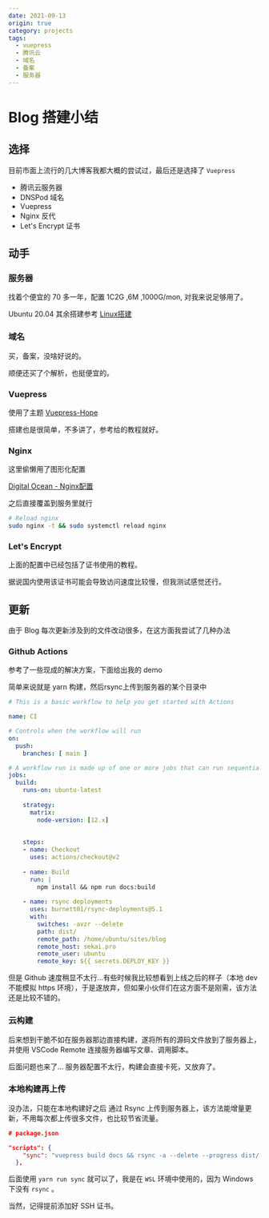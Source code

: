 ```yaml
---
date: 2021-09-13
origin: true
category: projects
tags:
  - vuepress
  - 腾讯云
  - 域名
  - 备案
  - 服务器
---
```




# Blog 搭建小结

## 选择

目前市面上流行的几大博客我都大概的尝试过，最后还是选择了 `Vuepress`



- 腾讯云服务器
- DNSPod 域名
- Vuepress
- Nginx 反代
- Let's Encrypt 证书



## 动手

### 服务器

找着个便宜的 70 多一年，配置 1C2G ,6M ,1000G/mon, 对我来说足够用了。

Ubuntu 20.04 其余搭建参考 [Linux搭建](../Linux/Linux-Setup)



### 域名

买，备案，没啥好说的。

顺便还买了个解析，也挺便宜的。



### Vuepress

使用了主题 [Vuepress-Hope](https://vuepress-theme-hope.github.io/zh/)

搭建也是很简单，不多讲了，参考给的教程就好。



### Nginx

这里偷懒用了图形化配置

[Digital Ocean - Nginx配置](https://www.digitalocean.com/community/tools/nginx?global.app.lang=zhCN)

之后直接覆盖到服务里就行

```bash
# Reload nginx
sudo nginx -t && sudo systemctl reload nginx
```



### Let's Encrypt

上面的配置中已经包括了证书使用的教程。

据说国内使用该证书可能会导致访问速度比较慢，但我测试感觉还行。



## 更新

由于 Blog 每次更新涉及到的文件改动很多，在这方面我尝试了几种办法



### Github Actions

参考了一些现成的解决方案，下面给出我的 demo

简单来说就是 yarn 构建，然后rsync上传到服务器的某个目录中



```yaml
# This is a basic workflow to help you get started with Actions

name: CI

# Controls when the workflow will run
on:
  push:
    branches: [ main ]

# A workflow run is made up of one or more jobs that can run sequentially or in parallel
jobs:
  build:
    runs-on: ubuntu-latest
    
    strategy:
      matrix:
        node-version: [12.x]
        
        
    steps:
    - name: Checkout
      uses: actions/checkout@v2
      
    - name: Build
      run: |
        npm install && npm run docs:build
        
    - name: rsync deployments 
      uses: burnett01/rsync-deployments@5.1
      with:
        switches: -avzr --delete
        path: dist/
        remote_path: /home/ubuntu/sites/blog
        remote_host: sekai.pro
        remote_user: ubuntu
        remote_key: ${{ secrets.DEPLOY_KEY }}

```

但是 Github 速度稍显不太行...有些时候我比较想看到上线之后的样子（本地 dev不能模拟 https 环境），于是遂放弃，但如果小伙伴们在这方面不是刚需，该方法还是比较不错的。





### 云构建

后来想到干脆不如在服务器那边直接构建，遂将所有的源码文件放到了服务器上，并使用 VSCode Remote 连接服务器编写文章、调用脚本。

后面问题也来了... 服务器配置不太行，构建会直接卡死，又放弃了。



### 本地构建再上传

没办法，只能在本地构建好之后 通过 Rsync 上传到服务器上，该方法能增量更新，不用每次都上传很多文件，也比较节省流量。



```json
# package.json

"scripts": {
    "sync": "vuepress build docs && rsync -a --delete --progress dist/ ubuntu@sekai.pro:/home/ubuntu/sites/blog"
  },
```



后面使用 `yarn run sync` 就可以了，我是在 `WSL` 环境中使用的，因为 Windows 下没有 `rsync` 。

当然，记得提前添加好 SSH 证书。